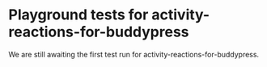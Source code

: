 # Playground tests for activity-reactions-for-buddypress
We are still awaiting the first test run for activity-reactions-for-buddypress.
